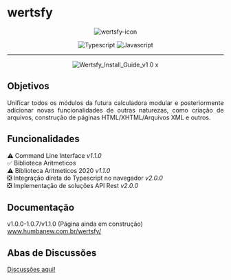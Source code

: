 # wertsfy

<div align="center"> 

  ![wertsfy-icon](https://github.com/humbanew/wertsfy/assets/59739253/4d6fa7e6-6506-4f6d-aec3-68bd2d2abe1e)

  ![Typescript](https://img.shields.io/badge/typescript-black.svg?style=for-the-badge&logo=typescript&logoColor=steelblue)
  ![Javascript](https://img.shields.io/badge/javascript-black.svg?style=for-the-badge&logo=javascript&logoColor=yellow)

</div>

---

<div align="center"> 
  
  ![Wertsfy_Install_Guide_v1 0 x](https://github.com/humbanew/wertsfy/assets/59739253/69c919d8-68fa-4f35-bb2a-c6bef4fbfd67)

</div>

## Objetivos 

<div align="justify">
  Unificar todos os módulos da futura calculadora modular e posteriormente adicionar novas funcionalidades de outras naturezas, como criação de arquivos, construção de páginas HTML/XHTML/Arquivos XML e outros.
</div>

## Funcionalidades

⚠️ Command Line Interface _v1.1.0_ <br>
✅ Biblioteca Aritmeticos <br>
⚠️ Biblioteca Aritmeticos 2020 _v1.1.0_ <br>
❎ Integração direta do Typescript no navegador _v2.0.0_ <br>
❎ Implementação de soluções API Rest _v2.0.0_ <br>

## Documentação

v1.0.0-1.0.7/v1.1.0 (Página ainda em construção)<br> www.humbanew.com.br/wertsfy/

## Abas de Discussões

<a href="https://github.com/humbanew/wertsfy/discussions">Discussões aqui!</a>

